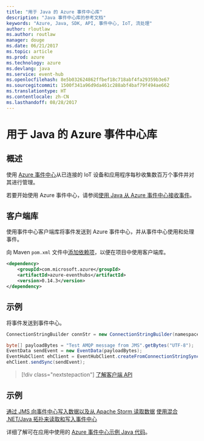 ```yaml
---
title: "用于 Java 的 Azure 事件中心库"
description: "Java 事件中心库的参考文档"
keywords: "Azure, Java, SDK, API, 事件中心, IoT, 流处理"
author: rloutlaw
ms.author: routlaw
manager: douge
ms.date: 06/21/2017
ms.topic: article
ms.prod: azure
ms.technology: azure
ms.devlang: java
ms.service: event-hub
ms.openlocfilehash: 8e5b032624862ffbef18c718abf4fa29359b3e67
ms.sourcegitcommit: 1500f341a96d9da461c288abf4baf79f494ae662
ms.translationtype: HT
ms.contentlocale: zh-CN
ms.lasthandoff: 08/28/2017
---
```

# <a name="azure-event-hub-libraries-for-java"></a>用于 Java 的 Azure 事件中心库

## <a name="overview"></a>概述

使用 [Azure 事件中心](/azure/event-hubs/event-hubs-what-is-event-hubs)从已连接的 IoT 设备和应用程序每秒收集数百万个事件并对其进行管理。

若要开始使用 Azure 事件中心，请参阅[使用 Java 从 Azure 事件中心接收事件](/azure/event-hubs/event-hubs-java-get-started-receive-eph)。


## <a name="client-library"></a>客户端库

使用事件中心客户端库将事件发送到 Azure 事件中心，并从事件中心使用和处理事件。

向 Maven `pom.xml` 文件中[添加依赖项](https://maven.apache.org/guides/getting-started/index.html#How_do_I_use_external_dependencies)，以便在项目中使用客户端库。  

```XML
<dependency>
    <groupId>com.microsoft.azure</groupId>
    <artifactId>azure-eventhubs</artifactId>
    <version>0.14.3</version>
</dependency>
```   

## <a name="example"></a>示例

将事件发送到事件中心。

```java
ConnectionStringBuilder connStr = new ConnectionStringBuilder(namespaceName, eventHubName,sasKeyName, sasKey);

byte[] payloadBytes = "Test AMQP message from JMS".getBytes("UTF-8");
EventData sendEvent = new EventData(payloadBytes);
EventHubClient ehClient = EventHubClient.createFromConnectionStringSync(connStr.toString());
ehClient.sendSync(sendEvent);
```

> [!div class="nextstepaction"]
> [了解客户端 API](/java/api/overview/azure/eventhub/clientlibrary)


## <a name="samples"></a>示例

[通过 JMS 向事件中心写入数据以及从 Apache Storm 读取数据][1]
[使用混合 .NET/Java 拓扑来读取和写入事件中心][2] 

[1]: https://github.com/Azure-Samples/event-hubs-java-storm-sender-jms-receiver
[2]: https://github.com/Azure-Samples/hdinsight-dotnet-java-storm-eventhub

详细了解可在应用中使用的 [Azure 事件中心示例 Java 代码](https://azure.microsoft.com/resources/samples/?platform=java&term=event)。

